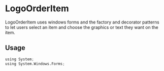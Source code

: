 
# LogoOrderItem

LogoOrderItem uses windows forms and the factory and decorator patterns to let users select an item and choose the graphics or text they want on the item.

## Usage

```python
using System;  
using System.Windows.Forms;  
```
